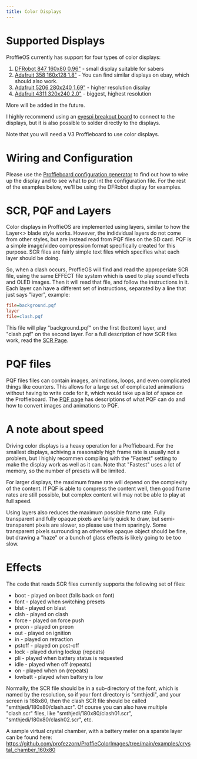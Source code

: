 ```yaml
---
title: Color Displays
---
```


# Supported Displays

ProffieOS currently has support for four types of color displays:
1. [DFRobot 847 160x80 0.96"](https://wiki.dfrobot.com/0.96_Inch_160_80_Color_SPI_TFT_Display_SKU_DFR0847) - small display suitable for sabers
2. [Adafruit 358 160x128 1.8"](https://www.adafruit.com/product/358) - You can find similar displays on ebay, which should also work.
3. [Adafruit 5206 280x240 1.69"](https://www.adafruit.com/product/5206) - higher resolution display
4. [Adafruit 4311 320x240 2.0"](https://www.adafruit.com/product/4311) - biggest, highest resolution

More will be added in the future.

I highly recommend using an [eyespi breakout board](https://www.adafruit.com/product/5613) to connect to the displays, but it is also possible to solder directly to the displays.

Note that you will need a V3 Proffieboard to use color displays.

# Wiring and Configuration
Please use the [Proffieboard configuration generator](https://fredrik.hubbe.net/lightsaber/v6/configurator.html) to find out how to wire up the display and to see what to put int the configuration file. For the rest of the examples below, we'll be using the DFRobot display for examples.

# SCR, PQF and Layers
Color displays in ProffieOS are implemented using layers, similar to how the Layer<> blade style works. However, the indidvidual layers do not come from other styles, but are instead read from PQF files on the SD card. PQF is a simple image/video compression format specifically created for this purpose. SCR files are fairly simple text files which specifies what each layer should be doing.

So, when a clash occurs, ProffieOS will find and read the approperiate SCR file, using the same EFFECT file system which is used to play sound effects and OLED images. Then it will read that file, and follow the instructions in it. Each layer can have a different set of instructions, separated by a line that just says "layer", example:

```ini
file=background.pqf
layer
file=clash.pqf
```

This file will play "background.pqf" on the first (bottom) layer, and "clash.pqf" on the second layer.
For a full description of how SCR files work, read the [SCR Page](/display/SCR.html).

# PQF files
PQF files files can contain images, animations, loops, and even complicated things like counters. This allows for a large set of complicated animations without having to write code for it, which would take up a lot of space on the Proffieboard. The [PQF page](/display/PQF.html) has descriptions of what PQF can do and how to convert images and animations to PQF.

# A note about speed
Driving color displays is a heavy operation for a Proffieboard. For the smallest displays, achiving a reasonably high frame rate is usually not a problem, but I highly recommen compiling with the "Fastest" setting to make the display work as well as it can. Note that "Fastest" uses a lot of memory, so the number of presets will be limited.

For larger displays, the maximum frame rate will depend on the complexity of the content. If PQF is able to compress the content well, then good frame rates are still possible, but complex content will may not be able to play at full speed.

Using layers also reduces the maximum possible frame rate. Fully transparent and fully opaque pixels are fairly quick to draw, but semi-transparent pixels are slower, so please use them sparingly. Some transparent pixels surrounding an otherwise opaque object should be fine, but drawing a "haze" or a bunch of glass effects is likely going to be too slow.

# Effects
The code that reads SCR files currently supports the following set of files:
* boot - played on boot (falls back on font)
* font - played when switching presets
* blst - played on blast
* clsh - played on clash
* force - played on force push
* preon - played on preon
* out - played on ignition
* in - played on retraction
* pstoff - played on post-off
* lock - played during lockup (repeats)
* pli - played when battery status is requested
* idle - played when off (repeats)
* on - played when on (repeats)
* lowbatt - played when battery is low

Normally, the SCR file should be in a sub-directory of the font, which is named by the resolution, so if your font directory is "smthjedi", and your screen is 168x80, then the clash SCR file should be called "smthjedi/180x80/clash.scr". Of course you can also have multiple "clash.scr" files, like "smthjedi/180x80/clash01.scr", "smthjedi/180x80/clash02.scr", etc.

A sample virtual crystal chamber, with a battery meter on a sparate layer can be found here:
https://github.com/profezzorn/ProffieColorImages/tree/main/examples/crystal_chamber_160x80



